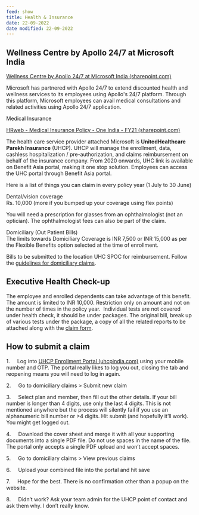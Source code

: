 ```yaml
---
feed: show
title: Health & Insurance
date: 22-09-2022
date modified: 22-09-2022
---
```

## Wellness Centre by Apollo 24/7 at Microsoft India

[Wellness Centre by Apollo 24/7 at Microsoft India (sharepoint.com)](https://microsoft.sharepoint.com/sites/hrweb/sitepages/wellnesscentrebyapollo24atmicrosoftindia.aspx)

​Microsoft has partnered with Apollo 24/7 to extend discounted health and wellness services to its employees using Apollo's 24/7 platform. Through this platform, Microsoft employees can avail medical consultations and related activities using Apollo 24/7 application.

Medical Insurance

[HRweb - Medical Insurance Policy - One India - FY21 (sharepoint.com)](https://microsoft.sharepoint.com/sites/hrw/Pages/MedicalInsurancePolicyOneIndiaIN.aspx)

The health care service provider attached Microsoft is **UnitedHealthcare Parekh Insurance** (UHCP). UHCP will manage the enrollment, data, cashless hospitalization / pre-authorization, and claims reimbursement on behalf of the insurance company. From 2020 onwards, UHC link is available on Benefit Asia portal, making it one stop solution. Employees can access the UHC portal through Benefit Asia portal.

Here is a list of things you can claim in every policy year (1 July to 30 June)

Dental/vision coverage  
Rs. 10,000 (more if you bumped up your coverage using flex points)

You will need a prescription for glasses from an ophthalmologist (not an optician). The ophthalmologist fees can also be part of the claim.  
  

Domiciliary (Out Patient Bills)  
The limits towards Domiciliary Coverage is INR 7,500 or INR 15,000 as per the Flexible Benefits option selected at the time of enrollment.

Bills to be submitted to the location UHC SPOC for reimbursement. Follow the [guidelines for domiciliary claims](https://microsoft.sharepoint.com/sites/hrw/doclibrary/HRWeb/Country/IN/GuidelinesonDomiciliaryClaims.doc). 

## Executive Health Check-up

The employee and enrolled dependents can take advantage of this benefit. The amount is limited to INR 10,000. Restriction only on amount and not on the number of times in the policy year.  Individual tests are not covered under health check, it should be under packages. The original bill, break up of various tests under the package, a copy of all the related reports to be attached along with the [claim form](https://microsoft.sharepoint.com/sites/hrw/doclibrary/HRWeb/Country/IN/ClaimForm_MedicalInsurance.rtf).

## How to submit a claim

1.     Log into [UHCP Enrollment Portal (uhcpindia.com)](https://enrol.uhcpindia.com/#!/login) using your mobile number and OTP. The portal really likes to log you out, closing the tab and reopening means you will need to log in again.

2.     Go to domiciliary claims > Submit new claim

3.     Select plan and member, then fill out the other details. If your bill number is longer than 4 digits, use only the last 4 digits. This is not mentioned anywhere but the process will silently fail if you use an alphanumeric bill number or >4 digits. Hit submit (and hopefully it’ll work). You might get logged out.

4.     Download the cover sheet and merge it with all your supporting documents into a single PDF file. Do not use spaces in the name of the file. The portal only accepts a single PDF upload and won’t accept spaces.

5.     Go to domiciliary claims > View previous claims

6.     Upload your combined file into the portal and hit save

7.     Hope for the best. There is no confirmation other than a popup on the website.

8.     Didn’t work? Ask your team admin for the UHCP point of contact and ask them why. I don’t really know.